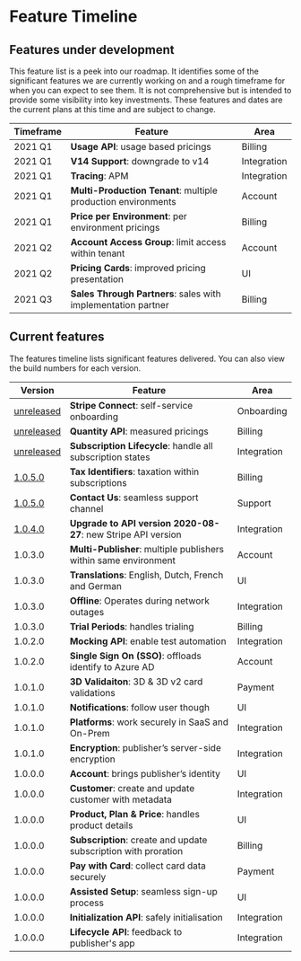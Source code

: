 # Feature Timeline
## Features under development
This feature list is a peek into our roadmap. It identifies some of the significant features we are currently working on and a rough timeframe for when you can expect to see them. It is not comprehensive but is intended to provide some visibility into key investments. These features and dates are the current plans at this time and are subject to change.

Timeframe| Feature | Area
---------|----------|---------
 2021 Q1 | **Usage API**: usage based pricings | Billing
 2021 Q1 | **V14 Support**: downgrade to v14 | Integration
 2021 Q1 | **Tracing**: APM | Integration
 2021 Q1 | **Multi-Production Tenant**: multiple production environments | Account
 2021 Q1 | **Price per Environment**: per environment pricings | Billing
 2021 Q2 | **Account Access Group**: limit access within tenant | Account
 2021 Q2 | **Pricing Cards**: improved pricing presentation | UI
 2021 Q3 | **Sales Through Partners**: sales with implementation partner | Billing
## Current features
The features timeline lists significant features delivered. You can also view the build numbers for each version.

Version | Feature | Area
---------|----------|---------
 [unreleased](./References/Changelog.md##unreleased) | **Stripe Connect**: self-service onboarding | Onboarding
 [unreleased](./References/Changelog.md##unreleased) | **Quantity API**: measured pricings | Billing
 [unreleased](./References/Changelog.md##unreleased) | **Subscription Lifecycle**: handle all subscription states | Integration
 [1.0.5.0](./References/Changelog.md#1050-2021-01-13) | **Tax Identifiers**: taxation within subscriptions | Billing
 [1.0.5.0](./References/Changelog.md#1050-2021-01-13) | **Contact Us**: seamless support channel | Support
 [1.0.4.0](./References/Changelog.md#1040-2020-12-13) | **Upgrade to API version 2020-08-27**: new Stripe API version | Integration
 1.0.3.0 | **Multi-Publisher**: multiple publishers within same environment | Account
 1.0.3.0 | **Translations**: English, Dutch, French and German | UI
 1.0.3.0 | **Offline**: Operates during network outages | Integration
 1.0.3.0 | **Trial Periods**: handles trialing | Billing
 1.0.2.0 | **Mocking API**: enable test automation | Integration
 1.0.2.0 | **Single Sign On (SSO)**: offloads identify to Azure AD | Account
 1.0.1.0 | **3D Validaiton**: 3D & 3D v2 card validations | Payment
 1.0.1.0 | **Notifications**: follow user though | UI
 1.0.1.0 | **Platforms**: work securely in SaaS and On-Prem | Integration
 1.0.1.0 | **Encryption**: publisher’s server-side encryption | Integration
 1.0.0.0 | **Account**: brings publisher’s identity | UI
 1.0.0.0 | **Customer**: create and update customer with metadata | Integration
 1.0.0.0 | **Product, Plan & Price**: handles product details | UI
 1.0.0.0 | **Subscription**: create and update subscription with proration | Billing
 1.0.0.0 | **Pay with Card**: collect card data securely | Payment
 1.0.0.0 | **Assisted Setup**: seamless sign-up process | UI
 1.0.0.0 | **Initialization API**: safely initialisation | Integration
 1.0.0.0 | **Lifecycle API**: feedback to publisher's app | Integration





